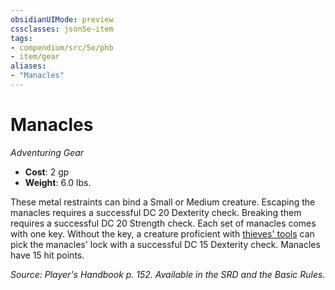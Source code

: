 ```yaml
---
obsidianUIMode: preview
cssclasses: json5e-item
tags:
- compendium/src/5e/phb
- item/gear
aliases: 
- "Manacles"
---
```

# Manacles
*Adventuring Gear*  

- **Cost**: 2 gp
- **Weight**: 6.0 lbs.

These metal restraints can bind a Small or Medium creature. Escaping the manacles requires a successful DC 20 Dexterity check. Breaking them requires a successful DC 20 Strength check. Each set of manacles comes with one key. Without the key, a creature proficient with [thieves' tools](5E2014官方资源/items/thieves-tools.md) can pick the manacles' lock with a successful DC 15 Dexterity check. Manacles have 15 hit points.

*Source: Player's Handbook p. 152. Available in the SRD and the Basic Rules.*